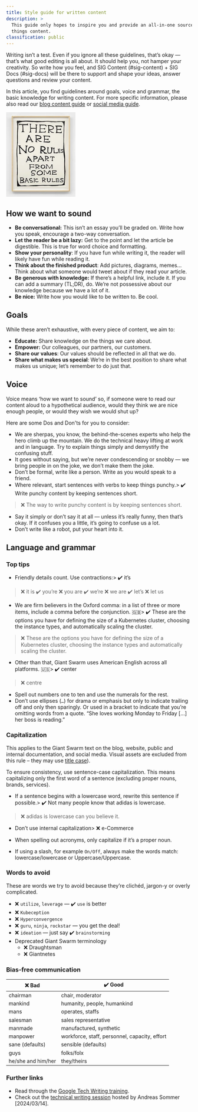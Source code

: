 ```yaml
---
title: Style guide for written content
description: >
  This guide only hopes to inspire you and provide an all-in-one source for all
  things content.
classification: public
---
```

Writing isn’t a test. Even if you ignore all these guidelines, that’s okay — that’s what good editing is all about. It should help you, not hamper your creativity. So write how you feel, and SIG Content (#sig-content) + SIG Docs (#sig-docs) will be there to support and shape your ideas, answer questions and review your content.

In this article, you find guidelines around goals, voice and grammar, the basic knowledge for writing content. For more specific information, please also read our [blog content guide](https://intranet.giantswarm.io/docs/content/blog-content-guide/) or [social media guide](https://intranet.giantswarm.io/docs/content/social-media-guide/).

![There are no rules apart from some basic rules (David Shrigley)](basic-rules.webp)

## How we want to sound

- **Be conversational:** This isn’t an essay you’ll be graded on. Write how you speak, encourage a two-way conversation.
- **Let the reader be a bit lazy:** Get to the point and let the article be digestible. This is true for word choice and formatting.
- **Show your personality**: If you have fun while writing it, the reader will likely have fun while reading it.
- **Think about the finished product**: Add pictures, diagrams, memes… Think about what someone would tweet about if they read your article.
- **Be generous with knowledge:** If there’s a helpful link, include it. If you can add a summary (TL;DR), do. We’re not possessive about our knowledge because we have a lot of it.
- **Be nice:** Write how you would like to be written to. Be cool.

## Goals

While these aren’t exhaustive, with every piece of content, we aim to:

- **Educate:** Share knowledge on the things we care about.
- **Empower:** Our colleagues, our partners, our customers.
- **Share our values**: Our values should be reflected in all that we do.
- **Share what makes us special**: We’re in the best position to share what makes us unique; let’s remember to do just that.

## Voice

Voice means ‘how we want to sound’ so, if someone were to read our content aloud to a hypothetical audience, would they think we are nice enough people, or would they wish we would shut up?

Here are some Dos and Don'ts for you to consider:

<!-- markdownlint-disable no-blanks-blockquote -->

- We are sherpas, you know, the behind-the-scenes experts who help the hero climb up the mountain. We do the technical heavy lifting at work and in language. Try to explain things simply and demystify the confusing stuff.
- It goes without saying, but we’re never condescending or snobby — we bring people in on the joke, we don’t make them the joke.
- Don’t be formal, write like a person. Write as you would speak to a friend.
- Where relevant, start sentences with verbs to keep things punchy.> ✔️ Write punchy content by keeping sentences short.
> ❌ The way to write punchy content is by keeping sentences short.

- Say it simply or don’t say it at all — unless it’s really funny, then that’s okay. If it confuses you a little, it’s going to confuse us a lot.
- Don’t write like a robot, put your heart into it.

## Language and grammar

### Top tips

- Friendly details count. Use contractions:> ✔️ it’s
> ❌ it is
> ✔️ you’re
> ❌ you are
> ✔️ we’re
> ❌ we are
> ✔️ let’s
> ❌ let us

- We are firm believers in the Oxford comma: in a list of three or more items, include a comma before the conjunction. 🇬🇧> ✔️ These are the options you have for defining the size of a Kubernetes cluster, choosing the instance types, and automatically scaling the cluster.
> ❌ These are the options you have for defining the size of a Kubernetes cluster, choosing the instance types and automatically scaling the cluster.

- Other than that, Giant Swarm uses American English across all platforms. 🇺🇸> ✔️ center
> ❌ centre

- Spell out numbers one to ten and use the numerals for the rest.
- Don’t use ellipses (`…`) for drama or emphasis but only to indicate trailing off and only then sparingly. Or used in a bracket to indicate that you’re omitting words from a quote. “She loves working Monday to Friday [...] her boss is reading.”

### Capitalization

This applies to the Giant Swarm text on the blog, website, public and internal documentation, and social media. Visual assets are excluded from this rule – they may use [title case](https://en.wikipedia.org/wiki/Title_case)).

To ensure consistency, use sentence-case capitalization. This means capitalizing only the first word of a sentence (excluding proper nouns, brands, services).

- If a sentence begins with a lowercase word, rewrite this sentence if possible.> ✔️ Not many people know that adidas is lowercase.
> ❌ adidas is lowercase can you believe it.

- Don’t use internal capitalization> ❌ e-Commerce

- When spelling out acronyms, only capitalize if it’s a proper noun.
- If using a slash, for example `On/Off`, always make the words match: lowercase/lowercase or Uppercase/Uppercase.

### Words to avoid

These are words we try to avoid because they’re clichéd, jargon-y or overly complicated.

- ❌ `utilize`, `leverage` — ✔️ `use` is better
- ❌ `Kubeception`
- ❌ `Hyperconvergence`
- ❌ `guru`, `ninja`, `rockstar` — you get the deal!
- ❌ `ideation` — just say ✔️ `brainstorming`
- Deprecated Giant Swarm terminology
  - ❌ Draughtsman
  - ❌ Giantnetes

### Bias-free communication

|❌ Bad|✔️ Good|
|---|---|
|chairman|chair, moderator|
|mankind|humanity, people, humankind|
|mans|operates, staffs|
|salesman|sales representative|
|manmade|manufactured, synthetic|
|manpower|workforce, staff, personnel, capacity, effort|
|sane (defaults)|sensible (defaults)|
|guys|folks/folx|
|he/she and him/her|they/theirs|

### Further links

- Read through the [Google Tech Writing training](https://developers.google.com/tech-writing/one/summary).
- Check out the [technical writing session](https://drive.google.com/file/d/18vhM3PHwNW4zhh4nDSVqG8hXdHycd8aW/view?usp=sharing) hosted by Andreas Sommer [2024/03/14].

